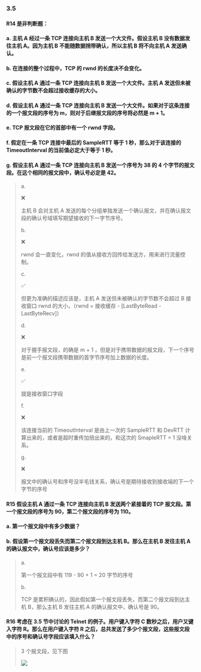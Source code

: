 ### 3.5 

#### R14 是非判断题：
#### a. 主机 A 经过一条 TCP 连接向主机 B 发送一个大文件。假设主机 B 没有数据发往主机 A。因为主机 B 不能随数据捎带确认，所以主机 B 将不向主机 A 发送确认。
#### b. 在连接的整个过程中，TCP 的 rwnd 的长度决不会变化。
#### c. 假设主机 A 通过一条 TCP 连接向主机 B 发送一个大文件。主机 A 发送但未被确认的字节数不会超过接收缓存的大小。
#### d. 假设主机 A 通过一条 TCP 连接向主机 B 发送一个大文件。如果对于这条连接的一个报文段的序号为 m，则对于后继报文段的序号将必然是 m + 1。
#### e. TCP 报文段在它的首部中有一个 rwnd 字段。
#### f. 假定在一条 TCP 连接中最后的 SampleRTT 等于 1 秒，那么对于该连接的 TimeoutInterval 的当前值必定大于等于 1 秒。
#### g. 假设主机 A 通过一条 TCP 连接向主机 B 发送一个序号为 38 的 4 个字节的报文段。在这个相同的报文段中，确认号必定是 42。

> a.
> 
> ❌
> 
> 主机 B 会对主机 A 发送的每个分组单独发送一个确认报文，并在确认报文段的确认号域填写期望接收的下一字节序号。 
> 
> b.
> 
> ❌
> 
> rwnd 会一直变化，rwnd 的值从接收方回传给发送方，用来进行流量控制。
> 
> c.
> 
> ✅
> 
> 但更为准确的描述应该是，主机 A 发送但未被确认的字节数不会超过 B 接收窗口 rwnd 的大小，（rwnd = 接收缓存 - [LastByteRead - LastByteRecv]）
> 
> d.
> 
> ❌
> 
> 对于握手报文段，的确是 m + 1 ，但是对于携带数据的报文段，下一个序号是前一个报文段携带数据的首字节序号加上数据的长度。
> 
> e.
> 
> ✅ 
> 
> 就是接收窗口字段
> 
> f.
> 
> ❌
> 
> 该连接当前的 TimeoutInterval 是由上一次的 SampleRTT 和 DevRTT 计算出来的，或者是超时重传加倍出来的，和这次的 SmapleRTT = 1 没啥关系。
> 
> g.
> 
> ❌
> 
> 报文中的确认号和序号没半毛钱关系，确认号是期待接收到接收端的下一个字节的序号

#### R15 假设主机 A 通过一条 TCP 连接向主机 B 发送两个紧接着的 TCP 报文段。第一个报文段的序号为 90，第二个报文段的序号为 110。
#### a. 第一个报文段中有多少数据？
#### b. 假设第一个报文段丢失而第二个报文段到达主机 B。那么在主机 B 发往主机 A 的确认报文中，确认号应该是多少？

> a.
> 
> 第一个报文段中有 119 - 90 + 1 = 20 字节的序号
> 
> b.
> 
> TCP 是累积确认的，因此假如第一个报文段丢失，而第二个报文段到达主机 B，那么主机 B 发往主机 A 的确认报文中，确认号是 90。

#### R16 考虑在 3.5 节中讨论的 Telnet 的例子。用户键入字符 C 数秒之后，用户又键入字符 R。那么在用户键入字符 R 之后，总共发送了多少个报文段，这些报文段中的序号和确认号字段应该填入什么？

> 
>  3 个报文段，见下图
> 
> ![](https://github.com/YangXiaoHei/Networking/blob/master/03%20运输层/images/r16.png)
